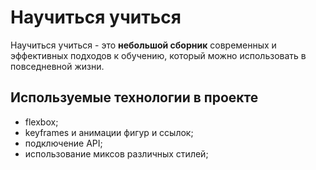 # Научиться учиться

Научиться учиться - это **небольшой сборник** современных и эффективных подходов к обучению, который можно использовать в повседневной жизни.

## Используемые технологии в проекте

- flexbox;
- keyframes и анимации фигур и ссылок;
- подключение API;
- использование миксов различных стилей;
